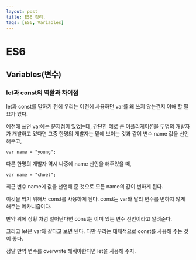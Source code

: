 ```yaml
---
layout: post
title: ES6 정리.
tags: [ES6, Variables]
---
```


# ES6

## Variables(변수)

### let과 const의 역활과 차이점

let과 const를 말하기 전에 우리는 이전에 사용하던 var를 왜 쓰지 않는건지 이해 할 필요가 있다.

예전에 쓰던 var에는 문제점이 있었는데, 간단한 예로 큰 어플리케이션을 두명의 개발자가 개발하고 있다면 그중 한명의 개발자는 밑에 보이는 것과 같이 변수 name 값을 선언해주고,

    var name = "young";

다른 한명의 개발자 역시 나중에 name 선언을 해주었을 때,

    var name = "choel";

최근 변수 name에 값을 선언해 준 것으로 모든 name의 값이 변하게 된다.

이것을 막기 위해서 const를 사용하게 된다. const는 var와 달리 변수를 변하지 않게 해주는 메카니즘이다.

만약 위에 상황 처럼 일어난다면 const는 이미 있는 변수 선언이라고 알려준다.

그리고 let은 var와 같다고 보면 된다. 다만 우리는 대체적으로 const를 사용해 주는 것이 좋다.

정말 만약 변수를 overwrite 해줘야한다면 let을 사용해 주자.

